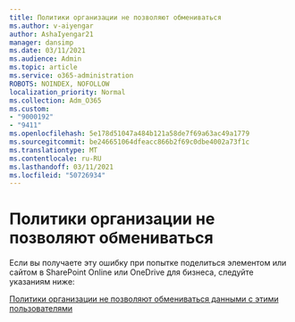 ```yaml
---
title: Политики организации не позволяют обмениваться
ms.author: v-aiyengar
author: AshaIyengar21
manager: dansimp
ms.date: 03/11/2021
ms.audience: Admin
ms.topic: article
ms.service: o365-administration
ROBOTS: NOINDEX, NOFOLLOW
localization_priority: Normal
ms.collection: Adm_O365
ms.custom:
- "9000192"
- "9411"
ms.openlocfilehash: 5e178d51047a484b121a58de7f69a63ac49a1779
ms.sourcegitcommit: be246651064dfeacc866b2f69c0dbe4002a73f1c
ms.translationtype: MT
ms.contentlocale: ru-RU
ms.lasthandoff: 03/11/2021
ms.locfileid: "50726934"
---
```

# <a name="your-organizations-policies-do-not-allow-you-to-share"></a>Политики организации не позволяют обмениваться

Если вы получаете эту ошибку при попытке поделиться элементом или сайтом в SharePoint Online или OneDrive для бизнеса, следуйте указаниям ниже:
 
[Политики организации не позволяют обмениваться данными с этими пользователями](https://docs.microsoft.com/sharepoint/troubleshoot/sharing-and-permissions/organization-policies-do-not-allow-you-to-share-with-users-error)
